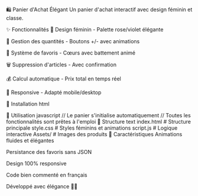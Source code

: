 🛍️ Panier d'Achat Élégant
Un panier d'achat interactif avec design féminin et classe.

✨ Fonctionnalités
🎀 Design féminin - Palette rose/violet élégante

🛒 Gestion des quantités - Boutons +/- avec animations

💖 Système de favoris - Cœurs avec battement animé

🗑️ Suppression d'articles - Avec confirmation

💰 Calcul automatique - Prix total en temps réel

📱 Responsive - Adapté mobile/desktop

🚀 Installation
html
<!-- Inclure dans votre HTML -->
<link href="https://cdn.jsdelivr.net/npm/bootstrap@5.1.3/dist/css/bootstrap.min.css" rel="stylesheet">
<link rel="stylesheet" href="https://cdnjs.cloudflare.com/ajax/libs/font-awesome/6.0.0-beta2/css/all.min.css">
<link rel="stylesheet" href="style.css">
<script src="script.js"></script>
🎯 Utilisation
javascript
// Le panier s'initialise automatiquement
// Toutes les fonctionnalités sont prêtes à l'emploi
🎨 Structure
text
index.html      # Structure principale
style.css       # Styles féminins et animations  
script.js       # Logique interactive
Assets/         # Images des produits
💝 Caractéristiques
Animations fluides et élégantes

Persistance des favoris sans JSON

Design 100% responsive

Code bien commenté en français

Développé avec élégance 🎀✨
